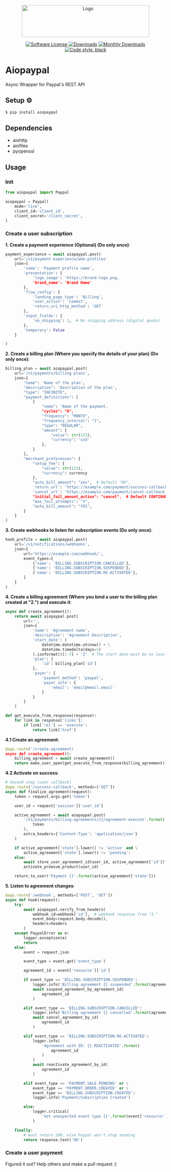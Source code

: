 <p align="center">
  <img src="https://upload.wikimedia.org/wikipedia/commons/thumb/3/39/PayPal_logo.svg/527px-PayPal_logo.svg.png" alt="Logo" width="400" height="100"/>
  <p align="center">
    <a href="https://github.com/omarryhan/aiopaypal"><img alt="Software License" src="https://img.shields.io/badge/license-MIT-brightgreen.svg?style=flat-square"></a>
    <a href="https://pepy.tech/badge/aiopaypal"><img alt="Downloads" src="https://pepy.tech/badge/aiopaypal"></a>
    <a href="https://pepy.tech/badge/aiopaypal/month"><img alt="Monthly Downloads" src="https://pepy.tech/badge/aiopaypal/month"></a>
    <a href="https://github.com/python/black"><img alt="Code style: black" src="https://img.shields.io/badge/code%20style-black-000000.svg" /></a>
  </p>
</p>

# Aiopaypal

Async Wrapper for Paypal's REST API

## Setup ⚙️

```bash
$ pip install aiopaypal
```

## Dependencies

- aiohttp
- aiofiles
- pyopenssl

## Usage

### Init

```python 3.7
from aiopaypal import Paypal

aiopaypal = Paypal(
    mode='live',
    client_id='client_id',
    client_secret='client_secret',
)
```

### Create a user subscription

**1. Create a payment experience (Optional) (Do only once)**:

```python 3.7
payment_experience = await aiopaypal.post(
    url='/v1/payment-experience/web-profiles'
    json={
        'name': 'Payment profile name',
        'presentation': {
            'logo_image': 'https://brand-logo.png,
            'brand_name': 'Brand Name'
        },
        'flow_config': {
            'landing_page_type': 'Billing',
            'user_action': 'commit',
            'return_uri_http_method': 'GET'
        },
        'input_fields': {
            'no_shipping': 1,  # No shipping address (digital goods)
        },
        'temporary': False
    }

)
```

**2. Create a billing plan (Where you specify the details of your plan) (Do only once)**:

```python 3.7
billing_plan = await aiopaypal.post(
    url='/v1/payments/billing-plans',
    json={
        "name": 'Name of the plan',
        "description": 'Description of the plan',
        "type": "INFINITE",
        "payment_definitions": [
            {
                "name": 'Name of the payment,
                "cycles": "0",
                "frequency": "MONTH",
                "frequency_interval": "1",
                "type": "REGULAR",
                "amount": {
                    "value": str(123),
                    "currency": 'usd'
                },
            }
        ],
        "merchant_preferences": {
            "setup_fee": {
                "value": str(123),
                "currency": currency
            },
            "auto_bill_amount": "yes",  # Default "NO",
            'return_url': 'https://example.com/payment/success-callback',
            'cancel_url': 'https://example.com/payment/cancel-callback,
            "initial_fail_amount_action": "cancel",  # Default CONTINUE
            "max_fail_attempts": "3",
            "auto_bill_amount": "YES",
        }
    }
)
```

**3. Create webhooks to listen for subscription events (Do only once)**:

```python 3.7
hook_profile = await aiopaypal.post(
    url='/v1/notifications/webhooks',
    json={
        url='https://example.com/webhook/',
        event_types=[
            {'name': 'BILLING.SUBSCRIPTION.CANCELLED'},
            {'name': 'BILLING.SUBSCRIPTION.SUSPENDED'},
            {'name': 'BILLING.SUBSCRIPTION.RE-ACTIVATED'},
        ]
    }
)
```

**4. Create a billing agreement (Where you bind a user to the billing plan created at "2.") and execute it**:

```python 3.7
async def create_agreement():
    return await aiopaypal.post(
        url='',
        json={
            'name': 'Agreement name',
            'description': 'Agreement Description',
            'start_date': (
                datetime.datetime.utcnow() + \
                datetime.timedelta(days=1)
            ).isoformat()[:-7] + 'Z'  # The start date must be no less than 24 hours after the current date as the agreement can take up to 24 hours to activate.
            'plan': {
                'id': billing_plan['id']
            },
            'payer': {
                'payment_method': 'paypal',
                'payer_info': {
                    'email': 'email@email.email'
                }
            }
        }
    )

def get_execute_from_response(response):
    for link in response['links']:
        if link['rel'] == 'execute':
            return link['href']
```

**4.1 Create an agreement**:

```python 3.7
@app.route('/create-agreement)
async def create_agreement():
    billing_agreement = await create_agreement()
    return make_user_open(get_execute_from_response(billing_agreement))
```

**4.2 Activate on success**:

```python 3.7
# Second step (user callback)
@app.route('/success-callback', methods=['GET'])
async def finalize_agreement(request):
    token = request.args.get('token')

    user_id = request['session']['user_id']

    active_agreement = await aiopaypal.post(
        '/v1/payments/billing-agreements/{}/agreement-execute'.format(
            token
        ),
        extra_headers={'Content-Type': 'application/json'}
    )

    if active_agreement['state'].lower() != 'active' and \
        active_agreement['state'].lower() != 'pending':
    else:
        await store_user_agreement_id(user_id, active_agreement['id'])
        activate_premium_product(user_id)

    return_to_user('Payment {}'.format(active_agreement['state']))
```

**5. Listen to agreement changes**:

```python 3.7
@app.route('/webhook', methods=['POST', 'GET'])
async def hook(request):
    try:
        await aiopaypal.verify_from_headers(
            webhook_id=webhook['id'],  # webhook response from "3."
            event_body=request.body.decode(),
            headers=headers
        )
    except PaypalError as e:
        logger.exception(e)
        return
    else:
        event = request.json

        event_type = event.get('event_type')

        agreement_id = event['resource']['id']

        if event_type == 'BILLING.SUBSCRIPTION.SUSPENDED':
            logger.info('Billing agreement {} suspended'.format(agreement_id))
            await suspend_agreement_by_agreement_id(
                agreement_id
            )

        elif event_type == 'BILLING.SUBSCRIPTION.CANCELLED':
            logger.info('Billing agreement {} cancelled'.format(agreement_id))
            await cancel_agreement_by_id(
                agreement_id
            )

        elif event_type == 'BILLING.SUBSCRIPTION.RE-ACTIVATED':
            logger.info(
                'Agreement with ID: {} REACTIVATED'.format(
                    agreement_id
                )
            )
            await reactivate_agreement_by_id(
                agreement_id
            )

        elif event_type == 'PAYMENT.SALE.PENDING' or \
            event_type == 'PAYMENT.ORDER.CREATED' or \
            event_type == 'BILLING.SUBSCRIPTION.CREATED':
            logger.info('Payment/Subscription Created')

        else:
            logger.critical(
                'Got unexpected event type {}'.format(event['resource']['id'])
            )

    finally:
        # must return 200, else Paypal won't stop sending
        return response.text('OK')
```

### Create a user payment

Figured it out? Help others and make a pull request :)
